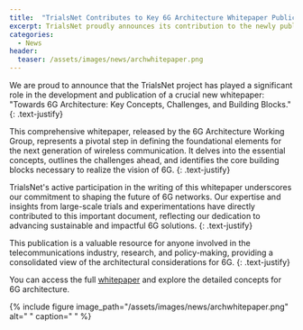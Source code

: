 ```yaml
---
title:  "TrialsNet Contributes to Key 6G Architecture Whitepaper Publication"
excerpt: TrialsNet proudly announces its contribution to the newly published whitepaper by the 6G Architecture Working Group - Towards 6G Architecture - Key Concepts, Challenges, and Building Blocks.
categories: 
  - News
header:
  teaser: /assets/images/news/archwhitepaper.png
---
```



We are proud to announce that the TrialsNet project has played a significant role in the development and publication of a crucial new whitepaper: "Towards 6G Architecture: Key Concepts, Challenges, and Building Blocks."
{: .text-justify}

This comprehensive whitepaper, released by the 6G Architecture Working Group, represents a pivotal step in defining the foundational elements for the next generation of wireless communication. It delves into the essential concepts, outlines the challenges ahead, and identifies the core building blocks necessary to realize the vision of 6G.
{: .text-justify}

TrialsNet's active participation in the writing of this whitepaper underscores our commitment to shaping the future of 6G networks. Our expertise and insights from large-scale trials and experimentations have directly contributed to this important document, reflecting our dedication to advancing sustainable and impactful 6G solutions.
{: .text-justify}

This publication is a valuable resource for anyone involved in the telecommunications industry, research, and policy-making, providing a consolidated view of the architectural considerations for 6G.
{: .text-justify}

You can access the full [whitepaper](https://smart-networks.europa.eu/wp-content/uploads/2025/06/archwg-whitepaper-v1.3-final-23may_clean.pdf) and explore the detailed concepts for 6G architecture.

{% include figure image_path="/assets/images/news/archwhitepaper.png" alt=" " caption=" " %}
